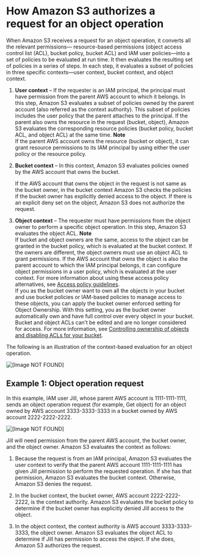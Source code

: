 # How Amazon S3 authorizes a request for an object operation<a name="access-control-auth-workflow-object-operation"></a>

When Amazon S3 receives a request for an object operation, it converts all the relevant permissions— resource\-based permissions \(object access control list \(ACL\), bucket policy, bucket ACL\) and IAM user policies—into a set of policies to be evaluated at run time\. It then evaluates the resulting set of policies in a series of steps\. In each step, it evaluates a subset of policies in three specific contexts—user context, bucket context, and object context\.

1. **User context** – If the requester is an IAM principal, the principal must have permission from the parent AWS account to which it belongs\. In this step, Amazon S3 evaluates a subset of policies owned by the parent account \(also referred as the context authority\)\. This subset of policies includes the user policy that the parent attaches to the principal\. If the parent also owns the resource in the request \(bucket, object\), Amazon S3 evaluates the corresponding resource policies \(bucket policy, bucket ACL, and object ACL\) at the same time\. 
**Note**  
If the parent AWS account owns the resource \(bucket or object\), it can grant resource permissions to its IAM principal by using either the user policy or the resource policy\. 

1. **Bucket context** – In this context, Amazon S3 evaluates policies owned by the AWS account that owns the bucket\.

   If the AWS account that owns the object in the request is not same as the bucket owner, in the bucket context Amazon S3 checks the policies if the bucket owner has explicitly denied access to the object\. If there is an explicit deny set on the object, Amazon S3 does not authorize the request\. 

1. **Object context** – The requester must have permissions from the object owner to perform a specific object operation\. In this step, Amazon S3 evaluates the object ACL\. 
**Note**  
If bucket and object owners are the same, access to the object can be granted in the bucket policy, which is evaluated at the bucket context\. If the owners are different, the object owners must use an object ACL to grant permissions\. If the AWS account that owns the object is also the parent account to which the IAM principal belongs, it can configure object permissions in a user policy, which is evaluated at the user context\. For more information about using these access policy alternatives, see [Access policy guidelines](access-policy-alternatives-guidelines.md)\.  
If you as the bucket owner want to own all the objects in your bucket and use bucket policies or IAM\-based policies to manage access to these objects, you can apply the bucket owner enforced setting for Object Ownership\. With this setting, you as the bucket owner automatically own and have full control over every object in your bucket\. Bucket and object ACLs can’t be edited and are no longer considered for access\. For more information, see [Controlling ownership of objects and disabling ACLs for your bucket](about-object-ownership.md)\.

 The following is an illustration of the context\-based evaluation for an object operation\.

![\[Image NOT FOUND\]](http://docs.aws.amazon.com/AmazonS3/latest/userguide/images/AccessControlAuthorizationFlowObjectResource.png)

## Example 1: Object operation request<a name="access-control-auth-workflow-object-operation-example1"></a>

In this example, IAM user Jill, whose parent AWS account is 1111\-1111\-1111, sends an object operation request \(for example, Get object\) for an object owned by AWS account 3333\-3333\-3333 in a bucket owned by AWS account 2222\-2222\-2222\. 

![\[Image NOT FOUND\]](http://docs.aws.amazon.com/AmazonS3/latest/userguide/images/example50-policy-eval-logic.png)

Jill will need permission from the parent AWS account, the bucket owner, and the object owner\. Amazon S3 evaluates the context as follows:

1. Because the request is from an IAM principal, Amazon S3 evaluates the user context to verify that the parent AWS account 1111\-1111\-1111 has given Jill permission to perform the requested operation\. If she has that permission, Amazon S3 evaluates the bucket context\. Otherwise, Amazon S3 denies the request\.

1.  In the bucket context, the bucket owner, AWS account 2222\-2222\-2222, is the context authority\. Amazon S3 evaluates the bucket policy to determine if the bucket owner has explicitly denied Jill access to the object\. 

1. In the object context, the context authority is AWS account 3333\-3333\-3333, the object owner\. Amazon S3 evaluates the object ACL to determine if Jill has permission to access the object\. If she does, Amazon S3 authorizes the request\. 